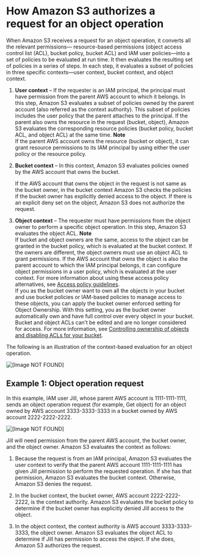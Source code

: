 # How Amazon S3 authorizes a request for an object operation<a name="access-control-auth-workflow-object-operation"></a>

When Amazon S3 receives a request for an object operation, it converts all the relevant permissions— resource\-based permissions \(object access control list \(ACL\), bucket policy, bucket ACL\) and IAM user policies—into a set of policies to be evaluated at run time\. It then evaluates the resulting set of policies in a series of steps\. In each step, it evaluates a subset of policies in three specific contexts—user context, bucket context, and object context\.

1. **User context** – If the requester is an IAM principal, the principal must have permission from the parent AWS account to which it belongs\. In this step, Amazon S3 evaluates a subset of policies owned by the parent account \(also referred as the context authority\)\. This subset of policies includes the user policy that the parent attaches to the principal\. If the parent also owns the resource in the request \(bucket, object\), Amazon S3 evaluates the corresponding resource policies \(bucket policy, bucket ACL, and object ACL\) at the same time\. 
**Note**  
If the parent AWS account owns the resource \(bucket or object\), it can grant resource permissions to its IAM principal by using either the user policy or the resource policy\. 

1. **Bucket context** – In this context, Amazon S3 evaluates policies owned by the AWS account that owns the bucket\.

   If the AWS account that owns the object in the request is not same as the bucket owner, in the bucket context Amazon S3 checks the policies if the bucket owner has explicitly denied access to the object\. If there is an explicit deny set on the object, Amazon S3 does not authorize the request\. 

1. **Object context** – The requester must have permissions from the object owner to perform a specific object operation\. In this step, Amazon S3 evaluates the object ACL\. 
**Note**  
If bucket and object owners are the same, access to the object can be granted in the bucket policy, which is evaluated at the bucket context\. If the owners are different, the object owners must use an object ACL to grant permissions\. If the AWS account that owns the object is also the parent account to which the IAM principal belongs, it can configure object permissions in a user policy, which is evaluated at the user context\. For more information about using these access policy alternatives, see [Access policy guidelines](access-policy-alternatives-guidelines.md)\.  
If you as the bucket owner want to own all the objects in your bucket and use bucket policies or IAM\-based policies to manage access to these objects, you can apply the bucket owner enforced setting for Object Ownership\. With this setting, you as the bucket owner automatically own and have full control over every object in your bucket\. Bucket and object ACLs can’t be edited and are no longer considered for access\. For more information, see [Controlling ownership of objects and disabling ACLs for your bucket](about-object-ownership.md)\.

 The following is an illustration of the context\-based evaluation for an object operation\.

![\[Image NOT FOUND\]](http://docs.aws.amazon.com/AmazonS3/latest/userguide/images/AccessControlAuthorizationFlowObjectResource.png)

## Example 1: Object operation request<a name="access-control-auth-workflow-object-operation-example1"></a>

In this example, IAM user Jill, whose parent AWS account is 1111\-1111\-1111, sends an object operation request \(for example, Get object\) for an object owned by AWS account 3333\-3333\-3333 in a bucket owned by AWS account 2222\-2222\-2222\. 

![\[Image NOT FOUND\]](http://docs.aws.amazon.com/AmazonS3/latest/userguide/images/example50-policy-eval-logic.png)

Jill will need permission from the parent AWS account, the bucket owner, and the object owner\. Amazon S3 evaluates the context as follows:

1. Because the request is from an IAM principal, Amazon S3 evaluates the user context to verify that the parent AWS account 1111\-1111\-1111 has given Jill permission to perform the requested operation\. If she has that permission, Amazon S3 evaluates the bucket context\. Otherwise, Amazon S3 denies the request\.

1.  In the bucket context, the bucket owner, AWS account 2222\-2222\-2222, is the context authority\. Amazon S3 evaluates the bucket policy to determine if the bucket owner has explicitly denied Jill access to the object\. 

1. In the object context, the context authority is AWS account 3333\-3333\-3333, the object owner\. Amazon S3 evaluates the object ACL to determine if Jill has permission to access the object\. If she does, Amazon S3 authorizes the request\. 